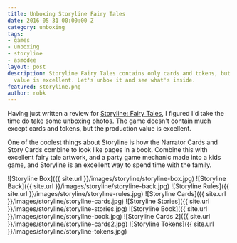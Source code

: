 ```yaml
---
title: Unboxing Storyline Fairy Tales
date: 2016-05-31 00:00:00 Z
category: unboxing
tags:
- games
- unboxing
- storyline
- asmodee
layout: post
description: Storyline Fairy Tales contains only cards and tokens, but the production
  value is excellent. Let's unbox it and see what's inside.
featured: storyline.png
author: robk
---
```


Having just written a review for [Storyline: Fairy Tales](http://www.purplepawn.com/2016/05/second-look-storyline-fairy-tales/), I figured I'd take the time do take some unboxing photos. The game doesn't contain much except cards and tokens, but the production value is excellent.

One of the coolest things about Storyline is how the Narrator Cards and Story Cards combine to look like pages in a book. Combine this with excellent fairy tale artwork, and a party game mechanic made into a kids game, and Storyline is an excellent way to spend time with the family.

![Storyline Box]({{ site.url }}/images/storyline/storyline-box.jpg)
![Storyline Back]({{ site.url }}/images/storyline/storyline-back.jpg)
![Storyline Rules]({{ site.url }}/images/storyline/storyline-rules.jpg)
![Storyline Cards]({{ site.url }}/images/storyline/storyline-cards.jpg)
![Storyline Stories]({{ site.url }}/images/storyline/storyline-stories.jpg)
![Storyline Book]({{ site.url }}/images/storyline/storyline-book.jpg)
![Storyline Cards 2]({{ site.url }}/images/storyline/storyline-cards2.jpg)
![Storyline Tokens]({{ site.url }}/images/storyline/storyline-tokens.jpg)
